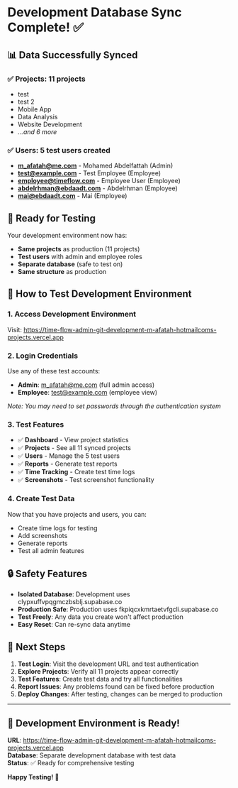 # Development Database Sync Complete! ✅

## 📊 **Data Successfully Synced**

### ✅ **Projects**: 11 projects
- test
- test 2  
- Mobile App
- Data Analysis
- Website Development
- *...and 6 more*

### ✅ **Users**: 5 test users created
- **m_afatah@me.com** - Mohamed Abdelfattah (Admin)
- **test@example.com** - Test Employee (Employee)
- **employee@timeflow.com** - Employee User (Employee)
- **abdelrhman@ebdaadt.com** - Abdelrhman (Employee)
- **mai@ebdaadt.com** - Mai (Employee)

## 🎯 **Ready for Testing**

Your development environment now has:
- **Same projects** as production (11 projects)
- **Test users** with admin and employee roles
- **Separate database** (safe to test on)
- **Same structure** as production

## 🧪 **How to Test Development Environment**

### 1. **Access Development Environment**
Visit: https://time-flow-admin-git-development-m-afatah-hotmailcoms-projects.vercel.app

### 2. **Login Credentials**
Use any of these test accounts:
- **Admin**: m_afatah@me.com (full admin access)
- **Employee**: test@example.com (employee view)

*Note: You may need to set passwords through the authentication system*

### 3. **Test Features**
- ✅ **Dashboard** - View project statistics
- ✅ **Projects** - See all 11 synced projects  
- ✅ **Users** - Manage the 5 test users
- ✅ **Reports** - Generate test reports
- ✅ **Time Tracking** - Create test time logs
- ✅ **Screenshots** - Test screenshot functionality

### 4. **Create Test Data**
Now that you have projects and users, you can:
- Create time logs for testing
- Add screenshots
- Generate reports
- Test all admin features

## 🔒 **Safety Features**

- **Isolated Database**: Development uses clypxuffvpqgmczbsblj.supabase.co
- **Production Safe**: Production uses fkpiqcxkmrtaetvfgcli.supabase.co  
- **Test Freely**: Any data you create won't affect production
- **Easy Reset**: Can re-sync data anytime

## 🚀 **Next Steps**

1. **Test Login**: Visit the development URL and test authentication
2. **Explore Projects**: Verify all 11 projects appear correctly
3. **Test Features**: Create test data and try all functionalities
4. **Report Issues**: Any problems found can be fixed before production
5. **Deploy Changes**: After testing, changes can be merged to production

---

## 🎉 **Development Environment is Ready!**

**URL**: https://time-flow-admin-git-development-m-afatah-hotmailcoms-projects.vercel.app  
**Database**: Separate development database with test data  
**Status**: ✅ Ready for comprehensive testing

**Happy Testing!** 🚀 